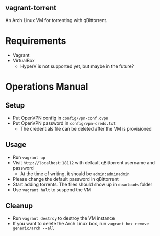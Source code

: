 vagrant-torrent
---
An Arch Linux VM for torrenting with qBittorrent.

# Requirements
- Vagrant
- VirtualBox
  - HyperV is not supported yet, but maybe in the future?

# Operations Manual

## Setup
- Put OpenVPN config in `config/vpn-conf.ovpn`
- Put OpenVPN password in `config/vpn-creds.txt`
  - The credentials file can be deleted after the VM is provisioned

## Usage
- Run `vagrant up`
- Visit `http://localhost:18112` with default qBittorrent username and password
  - At the time of writing, it should be `admin:adminadmin`
- Please change the default password in qBittorrent
- Start adding torrents. The files should show up in `downloads` folder
- Use `vagrant halt` to suspend the VM

## Cleanup
- Run `vagrant destroy` to destroy the VM instance
- If you want to delete the Arch Linux box, run `vagrant box remove generic/arch --all`
